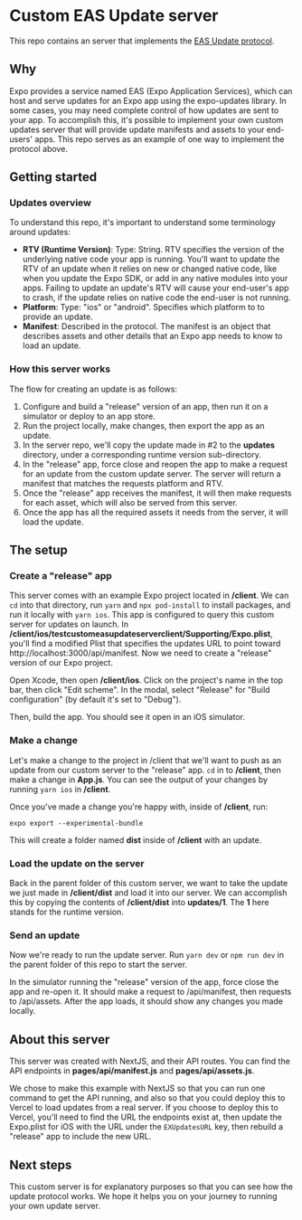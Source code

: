 # Custom EAS Update server

This repo contains an server that implements the [EAS Update protocol](https://github.com/expo/expo/pull/12461).

## Why

Expo provides a service named EAS (Expo Application Services), which can host and serve updates for an Expo app using the expo-updates library. In some cases, you may need complete control of how updates are sent to your app. To accomplish this, it's possible to implement your own custom updates server that will provide update manifests and assets to your end-users' apps. This repo serves as an example of one way to implement the protocol above.

## Getting started

### Updates overview

To understand this repo, it's important to understand some terminology around updates:

- **RTV (Runtime Version)**: Type: String. RTV specifies the version of the underlying native code your app is running. You'll want to update the RTV of an update when it relies on new or changed native code, like when you update the Expo SDK, or add in any native modules into your apps. Failing to update an update's RTV will cause your end-user's app to crash, if the update relies on native code the end-user is not running.
- **Platform**: Type: "ios" or "android". Specifies which platform to to provide an update.
- **Manifest**: Described in the protocol. The manifest is an object that describes assets and other details that an Expo app needs to know to load an update.

### How this server works

The flow for creating an update is as follows:

1. Configure and build a "release" version of an app, then run it on a simulator or deploy to an app store.
2. Run the project locally, make changes, then export the app as an update.
3. In the server repo, we'll copy the update made in #2 to the **updates** directory, under a corresponding runtime version sub-directory.
4. In the "release" app, force close and reopen the app to make a request for an update from the custom update server. The server will return a manifest that matches the requests platform and RTV.
5. Once the "release" app receives the manifest, it will then make requests for each asset, which will also be served from this server.
6. Once the app has all the required assets it needs from the server, it will load the update.

## The setup

### Create a "release" app

This server comes with an example Expo project located in **/client**. We can `cd` into that directory, run `yarn` and `npx pod-install` to install packages, and run it locally with `yarn ios`. This app is configured to query this custom server for updates on launch. In **/client/ios/testcustomeasupdateserverclient/Supporting/Expo.plist**, you'll find a modified Plist that specifies the updates URL to point toward http://localhost:3000/api/manifest. Now we need to create a "release" version of our Expo project.

Open Xcode, then open **/client/ios**. Click on the project's name in the top bar, then click "Edit scheme". In the modal, select "Release" for "Build configuration" (by default it's set to "Debug").

Then, build the app. You should see it open in an iOS simulator.

### Make a change

Let's make a change to the project in /client that we'll want to push as an update from our custom server to the "release" app. `cd` in to **/client**, then make a change in **App.js**. You can see the output of your changes by running `yarn ios` in **/client**.

Once you've made a change you're happy with, inside of **/client**, run:

```
expo export --experimental-bundle
```

This will create a folder named **dist** inside of **/client** with an update.

### Load the update on the server

Back in the parent folder of this custom server, we want to take the update we just made in **/client/dist** and load it into our server. We can accomplish this by copying the contents of **/client/dist** into **updates/1**. The **1** here stands for the runtime version.

### Send an update

Now we're ready to run the update server. Run `yarn dev` or `npm run dev` in the parent folder of this repo to start the server.

In the simulator running the "release" version of the app, force close the app and re-open it. It should make a request to /api/manifest, then requests to /api/assets. After the app loads, it should show any changes you made locally.

## About this server

This server was created with NextJS, and their API routes. You can find the API endpoints in **pages/api/manifest.js** and **pages/api/assets.js**.

We chose to make this example with NextJS so that you can run one command to get the API running, and also so that you could deploy this to Vercel to load updates from a real server. If you choose to deploy this to Vercel, you'll need to find the URL the endpoints exist at, then update the Expo.plist for iOS with the URL under the `EXUpdatesURL` key, then rebuild a "release" app to include the new URL.

## Next steps

This custom server is for explanatory purposes so that you can see how the update protocol works. We hope it helps you on your journey to running your own update server.
